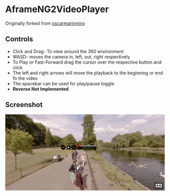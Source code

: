 # AframeNG2VideoPlayer

Originally forked from [oscarmarinmiro](https://github.com/oscarmarinmiro/aframe-video-controls)

## Controls

* Click and Drag- To view around the 360 environment
* WASD- moves the camera in, left, out, right respectively
* To Play or Fast-Forward drag the cursor over the respective button and click
* The left and right arrows will move the playback to the beginning or end fo the video
* The spacebar can be used for play/pause toggle
* **Reverse Not Implemented**

## Screenshot
![Screenshot of Sample Video](screenshot.png)
